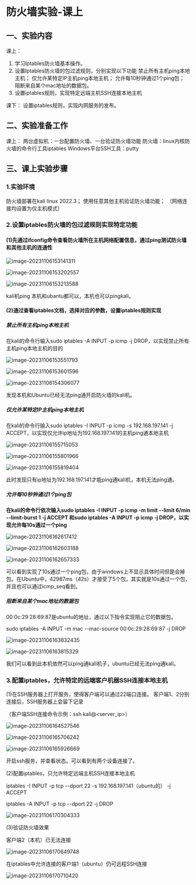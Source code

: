 # 防火墙实验-课上

## 一、实验内容 

课上： 

1. 学习Iptables防火墙基本操作。
2.  设置Iptables防火墙的包过滤规则，分别实现以下功能 禁止所有主机ping本地主机； 仅允许某特定IP主机ping本地主机； 允许每10秒钟通过1个ping包； 阻断来自某个mac地址的数据包。 
3. 设置iptables规则，实现特定远端主机SSH连接本地主机

 课下： 设置iptables规则，实现内网服务的发布。

##  二、实验准备工作 

课上： 两台虚拟机：一台配置防火墙、一台验证防火墙功能 防火墙：linux内核防火墙的命令行工具iptables Windows平台SSH工具：putty 

## 三、课上实验步骤

###  1.实验环境 

防火墙部署在kali linux 2022.3； 使用任意其他主机验证防火墙功能； （网络连接均设置为仅主机模式）

###  2.设置iptables防火墙的包过滤规则实现特定功能

####  (1)先通过ifconfig命令查看防火墙所在主机网络配置信息，通过ping测试防火墙和其他主机的连通性

![image-20231106153141311](http://typora-image-fengchen.oss-cn-beijing.aliyuncs.com/img/image-20231106153141311.png)

![image-20231106153202557](http://typora-image-fengchen.oss-cn-beijing.aliyuncs.com/img/image-20231106153202557.png)

![image-20231106153213588](http://typora-image-fengchen.oss-cn-beijing.aliyuncs.com/img/image-20231106153213588.png)

kali机ping 本机和ubantu都可以，本机也可以pingkali。

####  (2)通过查看iptables文档，选择对应的参数，设置iptables规则实现

##### 禁止所有主机ping本地主机 

在kali的命令行输入sudo iptables -A INPUT -p icmp -j DROP，以实现禁止所有主机ping本地主机的目的

![image-20231106153551793](http://typora-image-fengchen.oss-cn-beijing.aliyuncs.com/img/image-20231106153551793.png)

![image-20231106153601596](http://typora-image-fengchen.oss-cn-beijing.aliyuncs.com/img/image-20231106153601596.png)

![image-20231106154306077](http://typora-image-fengchen.oss-cn-beijing.aliyuncs.com/img/image-20231106154306077.png)

发现本机和Ubuntu已经无法ping通开启防火墙的kali机。

##### 仅允许某特定IP主机ping本地主机

在kali的命令行输入sudo iptables -I INPUT -p icmp -s 192.168.197.141 -j ACCEPT，以实现仅允许ip地址为192.168.197.141的主机ping通本地主机

![image-20231106155715053](http://typora-image-fengchen.oss-cn-beijing.aliyuncs.com/img/image-20231106155715053.png)

 ![image-20231106155801966](http://typora-image-fengchen.oss-cn-beijing.aliyuncs.com/img/image-20231106155801966.png)

![image-20231106155819404](http://typora-image-fengchen.oss-cn-beijing.aliyuncs.com/img/image-20231106155819404.png)

此时发现只有ip地址为192.168.197.141才能ping通kali机，本机无法ping通。



##### 允许每10秒钟通过1个ping包 

**在kali的命令行依次输入sudo iptables -I INPUT -p icmp -m limit --limit 6/min --limit-burst 1 -j ACCEPT 和sudo iptables -A INPUT -p icmp -j DROP，以实现允许每10s通过一个ping**

![image-20231106162617412](http://typora-image-fengchen.oss-cn-beijing.aliyuncs.com/img/image-20231106162617412.png)

![image-20231106162603188](http://typora-image-fengchen.oss-cn-beijing.aliyuncs.com/img/image-20231106162603188.png)

![image-20231106162657333](http://typora-image-fengchen.oss-cn-beijing.aliyuncs.com/img/image-20231106162657333.png)

可以看到实现了10s通过一个ping包，由于windows上不显示具体时间但是会掉包。在Ubuntu中，42987ms（42s）才接受了5个包，其实就是10s通过一个包，并且也可以通过icmp_seq看到。

##### 阻断来自某个mac地址的数据包 

00:0c:29:28:69:87是ubuntu的地址，通过以下指令实现阻止它的数据包。

sudo iptables -A INPUT -m mac --mac-source 00:0c:29:28:69:87 -j DROP

![image-20231106163832435](http://typora-image-fengchen.oss-cn-beijing.aliyuncs.com/img/image-20231106163832435.png)

![image-20231106163815329](http://typora-image-fengchen.oss-cn-beijing.aliyuncs.com/img/image-20231106163815329.png)

我们可以看到此本机依然可以ping通kali机子，ubuntu已经无法ping通kali。

### 3.配置iptables，允许特定的远端客户机器SSH连接本地主机 

(1)在SSH服务器上打开服务，使得客户端可以通过22端口连接。 客户端1、2分别连接后，SSH服务器上会留下记录 

（客户端SSH连接命令示例：ssh kali@<server_ip>） 

![image-20231106164527546](http://typora-image-fengchen.oss-cn-beijing.aliyuncs.com/img/image-20231106164527546.png)

![image-20231106165706242](http://typora-image-fengchen.oss-cn-beijing.aliyuncs.com/img/image-20231106165706242.png)

![image-20231106165926669](http://typora-image-fengchen.oss-cn-beijing.aliyuncs.com/img/image-20231106165926669.png)

开启ssh服务，并查看状态。可以看到有两个设备连接了。



(2)配置iptables，只允许特定远端主机SSH连接本地主机

 iptables -I INPUT -p tcp --dport 22 -s 192.168.197.141（ubuntu的） -j ACCEPT

 iptables -A INPUT -p tcp --dport 22 -j DROP

![image-20231106170304333](http://typora-image-fengchen.oss-cn-beijing.aliyuncs.com/img/image-20231106170304333.png)

 (3)验证防火墙效果

客户端2（本机）已无法连接

![image-20231106170649748](http://typora-image-fengchen.oss-cn-beijing.aliyuncs.com/img/image-20231106170649748.png)



 在iptables中允许连接的客户端1（ubuntu）仍可远程SSH连接 

![image-20231106170710420](http://typora-image-fengchen.oss-cn-beijing.aliyuncs.com/img/image-20231106170710420.png)